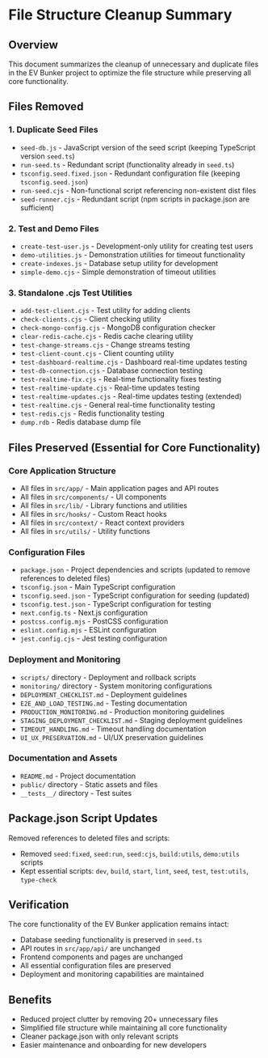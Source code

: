 # File Structure Cleanup Summary

## Overview
This document summarizes the cleanup of unnecessary and duplicate files in the EV Bunker project to optimize the file structure while preserving all core functionality.

## Files Removed

### 1. Duplicate Seed Files
- `seed-db.js` - JavaScript version of the seed script (keeping TypeScript version `seed.ts`)
- `run-seed.ts` - Redundant script (functionality already in `seed.ts`)
- `tsconfig.seed.fixed.json` - Redundant configuration file (keeping `tsconfig.seed.json`)
- `run-seed.cjs` - Non-functional script referencing non-existent dist files
- `seed-runner.cjs` - Redundant script (npm scripts in package.json are sufficient)

### 2. Test and Demo Files
- `create-test-user.js` - Development-only utility for creating test users
- `demo-utilities.js` - Demonstration utilities for timeout functionality
- `create-indexes.js` - Database setup utility for development
- `simple-demo.cjs` - Simple demonstration of timeout utilities

### 3. Standalone .cjs Test Utilities
- `add-test-client.cjs` - Test utility for adding clients
- `check-clients.cjs` - Client checking utility
- `check-mongo-config.cjs` - MongoDB configuration checker
- `clear-redis-cache.cjs` - Redis cache clearing utility
- `test-change-streams.cjs` - Change streams testing
- `test-client-count.cjs` - Client counting utility
- `test-dashboard-realtime.cjs` - Dashboard real-time updates testing
- `test-db-connection.cjs` - Database connection testing
- `test-realtime-fix.cjs` - Real-time functionality fixes testing
- `test-realtime-update.cjs` - Real-time updates testing
- `test-realtime-updates.cjs` - Real-time updates testing (extended)
- `test-realtime.cjs` - General real-time functionality testing
- `test-redis.cjs` - Redis functionality testing
- `dump.rdb` - Redis database dump file

## Files Preserved (Essential for Core Functionality)

### Core Application Structure
- All files in `src/app/` - Main application pages and API routes
- All files in `src/components/` - UI components
- All files in `src/lib/` - Library functions and utilities
- All files in `src/hooks/` - Custom React hooks
- All files in `src/context/` - React context providers
- All files in `src/utils/` - Utility functions

### Configuration Files
- `package.json` - Project dependencies and scripts (updated to remove references to deleted files)
- `tsconfig.json` - Main TypeScript configuration
- `tsconfig.seed.json` - TypeScript configuration for seeding (updated)
- `tsconfig.test.json` - TypeScript configuration for testing
- `next.config.ts` - Next.js configuration
- `postcss.config.mjs` - PostCSS configuration
- `eslint.config.mjs` - ESLint configuration
- `jest.config.cjs` - Jest testing configuration

### Deployment and Monitoring
- `scripts/` directory - Deployment and rollback scripts
- `monitoring/` directory - System monitoring configurations
- `DEPLOYMENT_CHECKLIST.md` - Deployment guidelines
- `E2E_AND_LOAD_TESTING.md` - Testing documentation
- `PRODUCTION_MONITORING.md` - Production monitoring guidelines
- `STAGING_DEPLOYMENT_CHECKLIST.md` - Staging deployment guidelines
- `TIMEOUT_HANDLING.md` - Timeout handling documentation
- `UI_UX_PRESERVATION.md` - UI/UX preservation guidelines

### Documentation and Assets
- `README.md` - Project documentation
- `public/` directory - Static assets and files
- `__tests__/` directory - Test suites

## Package.json Script Updates
Removed references to deleted files and scripts:
- Removed `seed:fixed`, `seed:run`, `seed:cjs`, `build:utils`, `demo:utils` scripts
- Kept essential scripts: `dev`, `build`, `start`, `lint`, `seed`, `test`, `test:utils`, `type-check`

## Verification
The core functionality of the EV Bunker application remains intact:
- Database seeding functionality is preserved in `seed.ts`
- API routes in `src/app/api/` are unchanged
- Frontend components and pages are unchanged
- All essential configuration files are preserved
- Deployment and monitoring capabilities are maintained

## Benefits
- Reduced project clutter by removing 20+ unnecessary files
- Simplified file structure while maintaining all core functionality
- Cleaner package.json with only relevant scripts
- Easier maintenance and onboarding for new developers